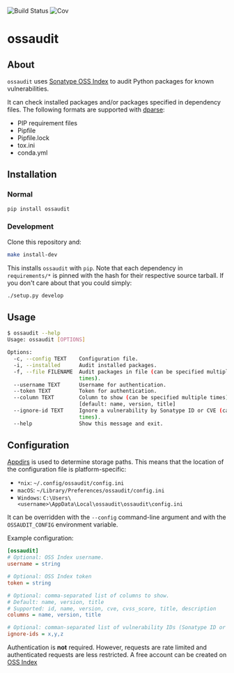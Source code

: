 ![Build Status](https://travis-ci.org/illikainen/ossaudit.svg?branch=master)
![Cov](https://codecov.io/github/illikainen/ossaudit/coverage.svg?branch=master)

# ossaudit

## About

`ossaudit` uses [Sonatype OSS Index][1] to audit Python packages for
known vulnerabilities.

It can check installed packages and/or packages specified in dependency
files.  The following formats are supported with [dparse][2]:

- PIP requirement files
- Pipfile
- Pipfile.lock
- tox.ini
- conda.yml


## Installation

### Normal

```sh
pip install ossaudit
```

### Development

Clone this repository and:

```sh
make install-dev
```

This installs `ossaudit` with `pip`.  Note that each dependency in
`requirements/*` is pinned with the hash for their respective source
tarball.  If you don't care about that you could simply:

```sh
./setup.py develop
```


## Usage

```sh
$ ossaudit --help
Usage: ossaudit [OPTIONS]

Options:
  -c, --config TEXT    Configuration file.
  -i, --installed      Audit installed packages.
  -f, --file FILENAME  Audit packages in file (can be specified multiple
                       times).
  --username TEXT      Username for authentication.
  --token TEXT         Token for authentication.
  --column TEXT        Column to show (can be specified multiple times).
                       [default: name, version, title]
  --ignore-id TEXT     Ignore a vulnerability by Sonatype ID or CVE (can be specified multiple
                       times).
  --help               Show this message and exit.
```


## Configuration

[Appdirs][3] is used to determine storage paths.  This means that the
location of the configuration file is platform-specific:

- `*nix`: `~/.config/ossaudit/config.ini`
- `macOS`: `~/Library/Preferences/ossaudit/config.ini`
- `Windows`: `C:\Users\<username>\AppData\Local\ossaudit\ossaudit\config.ini`

It can be overridden with the `--config` command-line argument and with
the `OSSAUDIT_CONFIG` environment variable.

Example configuration:

```ini
[ossaudit]
# Optional: OSS Index username.
username = string

# Optional: OSS Index token
token = string

# Optional: comma-separated list of columns to show.
# Default: name, version, title
# Supported: id, name, version, cve, cvss_score, title, description
columns = name, version, title

# Optional: comman-separated list of vulnerability IDs (Sonatype ID or CVE) to ignore.
ignore-ids = x,y,z
```

Authentication is **not** required.  However, requests are rate limited
and authenticated requests are less restricted.  A free account can be
created on [OSS Index][1]


[1]: https://ossindex.sonatype.org/
[2]: https://github.com/pyupio/dparse
[3]: https://github.com/ActiveState/appdirs
